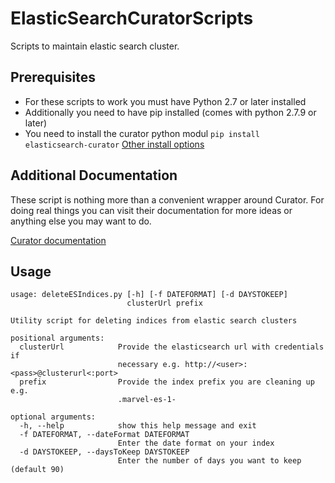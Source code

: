 # ElasticSearchCuratorScripts
Scripts to maintain elastic search cluster.

## Prerequisites
* For these scripts to work you must have Python 2.7 or later installed
* Additionally you need to have pip installed (comes with python 2.7.9 or later)
* You need to install the curator python modul `pip install elasticsearch-curator` [Other install options](https://www.elastic.co/guide/en/elasticsearch/client/curator/4.0/installation.html)

## Additional Documentation
These script is nothing more than a convenient wrapper around Curator. For doing real things you can visit their documentation for more ideas or anything else you may want to do.

[Curator documentation](http://curator.readthedocs.io/en/4.0/)

## Usage

```
usage: deleteESIndices.py [-h] [-f DATEFORMAT] [-d DAYSTOKEEP]
                          clusterUrl prefix

Utility script for deleting indices from elastic search clusters

positional arguments:
  clusterUrl            Provide the elasticsearch url with credentials if
                        necessary e.g. http://<user>:<pass>@clusterurl<:port>
  prefix                Provide the index prefix you are cleaning up e.g.
                        .marvel-es-1-

optional arguments:
  -h, --help            show this help message and exit
  -f DATEFORMAT, --dateFormat DATEFORMAT
                        Enter the date format on your index
  -d DAYSTOKEEP, --daysToKeep DAYSTOKEEP
                        Enter the number of days you want to keep (default 90)
```



